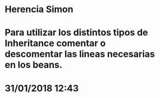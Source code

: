 # Herencia Simon 
# Para utilizar los distintos tipos de Inheritance comentar o descomentar las lineas necesarias en los beans.
# 31/01/2018 12:43